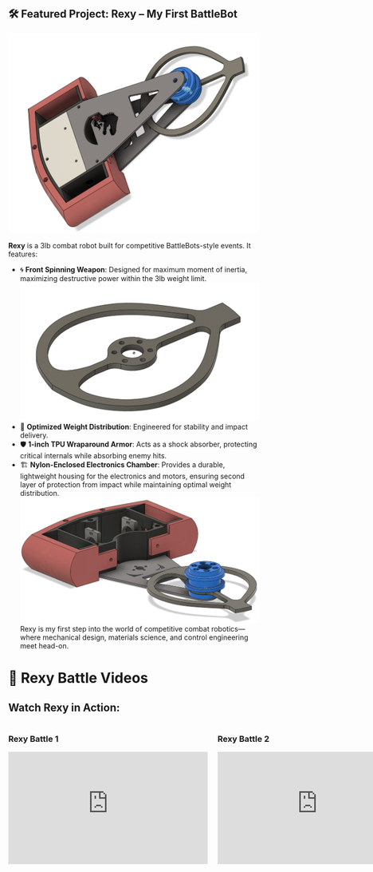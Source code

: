 ## 🛠️ Featured Project: **Rexy** – My First BattleBot

![Rexy Front View](images\rexy.png) <!-- Optional second image -->

**Rexy** is a 3lb combat robot built for competitive BattleBots-style events. It features:

- 🌀 **Front Spinning Weapon**: Designed for maximum moment of inertia, maximizing destructive power within the 3lb weight limit.
![Weapon design in Fusion 360](images\weapon.png)
- 🧠 **Optimized Weight Distribution**: Engineered for stability and impact delivery.
- 🛡️ **1-inch TPU Wraparound Armor**: Acts as a shock absorber, protecting critical internals while absorbing enemy hits.
- 🏗️ **Nylon-Enclosed Electronics Chamber**: Provides a durable, lightweight housing for the electronics and motors, ensuring second layer of protection from impact while maintaining optimal weight distribution.
![Rexy Front View](images\internals.png)
Rexy is my first step into the world of competitive combat robotics—where mechanical design, materials science, and control engineering meet head-on.

# 🎥 Rexy Battle Videos

## Watch Rexy in Action:

<div style="display: flex; justify-content: space-around;">

  <div style="margin-right: 20px;">
    <h3>Rexy Battle 1</h3>
    <iframe width="400" height="225" src="https://www.youtube.com/embed/YOUR_VIDEO_ID_1" frameborder="0" allowfullscreen></iframe>
  </div>

  <div>
    <h3>Rexy Battle 2</h3>
    <iframe width="400" height="225" src="https://www.youtube.com/embed/YOUR_VIDEO_ID_2" frameborder="0" allowfullscreen></iframe>
  </div>

</div>
